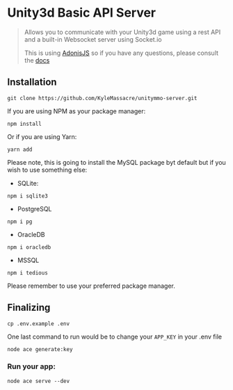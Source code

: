 # Unity3d Basic API Server
> Allows you to communicate with your Unity3d game using a rest API and a built-in Websocket server using Socket.io
> 
> This is using [AdonisJS](https://adonisjs.com) so if you have any questions, please consult the [docs](https://docs.adonisjs.com/guides/introduction)

## Installation
```
git clone https://github.com/KyleMassacre/unitymmo-server.git
```
If you are using NPM as your package manager:
```
npm install
```
Or if you are using Yarn:
```
yarn add
```
Please note, this is going to install the MySQL package byt default but if you wish to use something else:
- SQLite:
```
npm i sqlite3
```
- PostgreSQL
```
npm i pg
```
- OracleDB
```
npm i oracledb
```
- MSSQL
```
npm i tedious
```
Please remember to use your preferred package manager.

## Finalizing
```
cp .env.example .env
```
One last command to run would be to change your `APP_KEY` in your .env file
```
node ace generate:key
```

### Run your app:
```
node ace serve --dev
```

